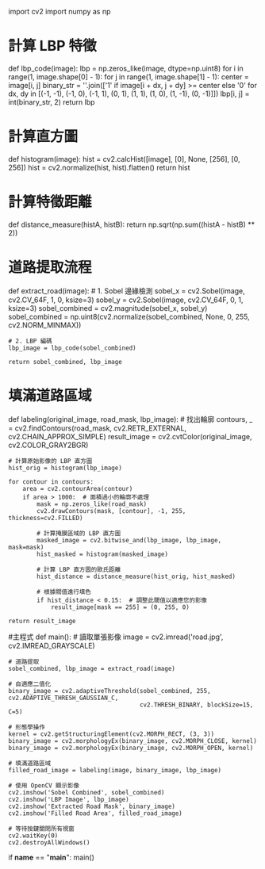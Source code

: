 import cv2
import numpy as np

# 計算 LBP 特徵
def lbp_code(image):
    lbp = np.zeros_like(image, dtype=np.uint8)
    for i in range(1, image.shape[0] - 1):
        for j in range(1, image.shape[1] - 1):
            center = image[i, j]
            binary_str = ''.join(['1' if image[i + dx, j + dy] >= center else '0' 
                                  for dx, dy in [(-1, -1), (-1, 0), (-1, 1), (0, 1), (1, 1), (1, 0), (1, -1), (0, -1)]])
            lbp[i, j] = int(binary_str, 2)
    return lbp

# 計算直方圖
def histogram(image):
    hist = cv2.calcHist([image], [0], None, [256], [0, 256])
    hist = cv2.normalize(hist, hist).flatten()
    return hist

# 計算特徵距離
def distance_measure(histA, histB):
    return np.sqrt(np.sum((histA - histB) ** 2))

# 道路提取流程
def extract_road(image):
    # 1. Sobel 邊緣檢測
    sobel_x = cv2.Sobel(image, cv2.CV_64F, 1, 0, ksize=3)
    sobel_y = cv2.Sobel(image, cv2.CV_64F, 0, 1, ksize=3)
    sobel_combined = cv2.magnitude(sobel_x, sobel_y)
    sobel_combined = np.uint8(cv2.normalize(sobel_combined, None, 0, 255, cv2.NORM_MINMAX))
    
    # 2. LBP 編碼
    lbp_image = lbp_code(sobel_combined)
    
    return sobel_combined, lbp_image

# 填滿道路區域
def labeling(original_image, road_mask, lbp_image):
    # 找出輪廓
    contours, _ = cv2.findContours(road_mask, cv2.RETR_EXTERNAL, cv2.CHAIN_APPROX_SIMPLE)
    result_image = cv2.cvtColor(original_image, cv2.COLOR_GRAY2BGR)
    
    # 計算原始影像的 LBP 直方圖
    hist_orig = histogram(lbp_image)
    
    for contour in contours:
        area = cv2.contourArea(contour)
        if area > 1000:  # 面積過小的輪廓不處理
            mask = np.zeros_like(road_mask)
            cv2.drawContours(mask, [contour], -1, 255, thickness=cv2.FILLED)
            
            # 計算掩膜區域的 LBP 直方圖
            masked_image = cv2.bitwise_and(lbp_image, lbp_image, mask=mask)
            hist_masked = histogram(masked_image)
            
            # 計算 LBP 直方圖的歐氏距離
            hist_distance = distance_measure(hist_orig, hist_masked)
            
            # 根據閥值進行填色
            if hist_distance < 0.15:  # 調整此閾值以適應您的影像
                result_image[mask == 255] = (0, 255, 0)
    
    return result_image

#主程式
def main():
    # 讀取單張影像
    image = cv2.imread('road.jpg', cv2.IMREAD_GRAYSCALE)
    
    # 道路提取
    sobel_combined, lbp_image = extract_road(image)
    
    # 自適應二值化
    binary_image = cv2.adaptiveThreshold(sobel_combined, 255, cv2.ADAPTIVE_THRESH_GAUSSIAN_C, 
                                         cv2.THRESH_BINARY, blockSize=15, C=5)
    
    # 形態學操作
    kernel = cv2.getStructuringElement(cv2.MORPH_RECT, (3, 3))
    binary_image = cv2.morphologyEx(binary_image, cv2.MORPH_CLOSE, kernel)
    binary_image = cv2.morphologyEx(binary_image, cv2.MORPH_OPEN, kernel)
    
    # 填滿道路區域
    filled_road_image = labeling(image, binary_image, lbp_image)
    
    # 使用 OpenCV 顯示影像
    cv2.imshow('Sobel Combined', sobel_combined)
    cv2.imshow('LBP Image', lbp_image)
    cv2.imshow('Extracted Road Mask', binary_image)
    cv2.imshow('Filled Road Area', filled_road_image)
    
    # 等待按鍵關閉所有視窗
    cv2.waitKey(0)
    cv2.destroyAllWindows()

if __name__ == "__main__":
    main()
